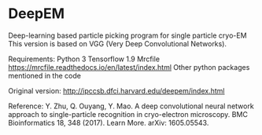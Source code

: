 # DeepEM
Deep-learning based particle picking program for single particle cryo-EM
This version is based on VGG (Very Deep Convolutional Networks).


Requirements:
Python 3
Tensorflow 1.9
Mrcfile https://mrcfile.readthedocs.io/en/latest/index.html
Other python packages mentioned in the code


Original version:
http://ipccsb.dfci.harvard.edu/deepem/index.html


Reference:
Y. Zhu, Q. Ouyang, Y. Mao. A deep convolutional neural network approach to single-particle recognition in cryo-electron microscopy. BMC Bioinformatics 18, 348 (2017). Learn More. arXiv: 1605.05543.
